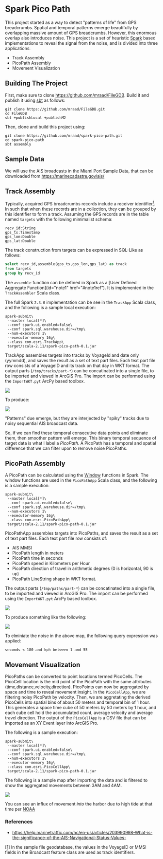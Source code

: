 # Spark Pico Path

This project started as a way to detect "patterns of life" from GPS breadcrumbs.  Spatial and temporal patterns emerge beautifully by overlapping massive amount of GPS breadcrumbs.  However, this enormous overlap also introduces noise.  This project is a set of heuristic [Spark](https://spark.apache.org/) based implementations to reveal the signal from the noise, and is divided into three applications:

- Track Assembly
- PicoPath Assembly
- Movement Visualization

## Building The Project

First, make sure to clone https://github.com/mraad/FileGDB.  Build it and publish it using [sbt](https://www.scala-sbt.org/) as follows:

```
git clone https://github.com/mraad/FileGDB.git
cd FileGDB
sbt +publishLocal +publishM2
```

Then, clone and build this project using:

```
git clone https://github.com/mraad/spark-pico-path.git
cd spark-pico-path
sbt assembly
```

## Sample Data

We will use the [AIS](https://en.wikipedia.org/wiki/Automatic_identification_system) broadcasts in the [Miami Port Sample Data](ftp://ftp.coast.noaa.gov/pub/MSP/AIS/AIS.SampleData.zip), that can be downloaded from https://marinecadastre.gov/ais/

## Track Assembly

Typically, acquired GPS breadcrumbs records include a receiver identifier<a href="#note1" id="note1ref"><sup>1</sup></a>. In such that when these records are in a collection, they can be grouped by this identifier to form a track.  Assuming the GPS records are in the table named `targets` with the following mimimalist schema:

```
recv_id:String
gps_ts:Timestamp
gps_lon:Double
gps_lat:Double
```

The track construction from targets can be expressed in SQL-Like as follows:

```sql
select recv_id,assemble(gps_ts,gps_lon,gps_lat) as track
from targets
group by recv_id
```

The `assemble` function can be defined in Spark as a [User Defined Aggregate Function](id="note1" href="#note1ref").  It is implemented in the `TrackAssembler` Scala class.

The full Spark `2.3.0` implementation can be see in the `TrackApp` Scala class, and the following is a sample local execution:

```
spark-submit\
 --master local[*]\
 --conf spark.ui.enabled=false\
 --conf spark.sql.warehouse.dir=/tmp\
 --num-executors 1\
 --executor-memory 16g\
 --class com.esri.TrackApp\
 target/scala-2.11/spark-pico-path-0.1.jar
```

TrackApp assembles targets into tracks by VoyageId and date only (yymmdd), and saves the result as a set of text part files.  Each text part file row consists of a VoyageID and its track on that day in WKT format. The output parts (`/tmp/tracks/part-*`) can be concatinated into a single file, to be imported and viewed in ArcGIS Pro.  The import can be performed using the `ImportWKT.pyt` ArcPy based toolbox.

![](media/TrackImport.png)

To produce:

![](media/TrackMap.png)

"Patterns" due emerge, but they are interjected by "spiky" tracks due to noisy sequential AIS broadcast data.

So, if we can find these temporal consecutive data points and eliminate them, then smoother pattern will emerge.  This binary temporal sequence of target data is what I label a _PicoPath_.  A PicoPath has a temporal and spatial difference that we can filter upon to remove noise PicoPaths.

## PicoPath Assembly

A PicoPath can be calculated using the [Window](https://databricks.com/blog/2015/07/15/introducing-window-functions-in-spark-sql.html) functions in Spark. The window functions are used in the `PicoPathApp` Scala class, and the following is a sample execution:

```
spark-submit\
 --master local[*]\
 --conf spark.ui.enabled=false\
 --conf spark.sql.warehouse.dir=/tmp\
 --num-executors 1\
 --executor-memory 16g\
 --class com.esri.PicoPathApp\
 target/scala-2.11/spark-pico-path-0.1.jar
```

PicoPathApp assembles targets into PicoPaths, and saves the result as a set of text part files.  Each text part file row consists of:

- AIS MMSI
- PicoPath length in meters
- PicoPath time in seconds
- PicoPath speed in Kilometers per Hour
- PicoPath direction of travel in arithmetic degrees (0 is horizontal, 90 is up)
- PicoPath LineString shape in WKT format.

The output parts (`/tmp/paths/part-*`) can be concatinated into a single file, to be imported and viewed in ArcGIS Pro.  The import can be performed using the `ImportWKT.pyt` ArcPy based toolbox.

![](media/PathImport.png)

To produce something like the following:

![](media/PathMap.png)

To elminiate the noise in the above map, the following query expression was applied:

```
seconds < 180 and kph between 1 and 55
```

## Movement Visualization

PicoPaths can be converted to point locations termed PicoCells.  The PicoCell location is the mid point of the PicoPath with the same attributes (time,distance,velocity,direction).  PicoPoints can now be aggregated by space and time to reveal movement insight.  In the `PicoCellApp`, we are filtering noisy PicoPath by velocity. Then, we are aggretating the derived PicoCells into spatial bins of about 50 meters and temporal bin of 1 hour. This generates a space time cube of 50 meters by 50 meters by 1 hour, and each cube cell hold the accumulated count, average velocity and average travel direction.  The output of the `PicoCellApp` is a CSV file that can be imported as an XY Event layer into ArcGIS Pro.

The following is a sample execution:

```
spark-submit\
 --master local[*]\
 --conf spark.ui.enabled=false\
 --conf spark.sql.warehouse.dir=/tmp\
 --num-executors 1\
 --executor-memory 16g\
 --class com.esri.PicoCellApp\
 target/scala-2.11/spark-pico-path-0.1.jar
```

The following is a sample map after importing the data and is filtered to show the aggregated movements between 3AM and 4AM.

![](media/PicoCell.png)

You can see an influx of movement _into_ the harbor due to high tide at that time per [NOAA](https://tidesandcurrents.noaa.gov/waterlevels.html?id=8724580&units=standard&bdate=20090101&edate=20090102&timezone=GMT&datum=MLLW&interval=h&action=)

### References

- https://help.marinetraffic.com/hc/en-us/articles/203990998-What-is-the-significance-of-the-AIS-Navigational-Status-Values-

<a id="note1" href="#note1ref">\[1\]</a>&nbsp;In the sample file geodatabase, the values in the VoyageID or MMSI fields in the Broadcast feature class are used as track identifiers.
